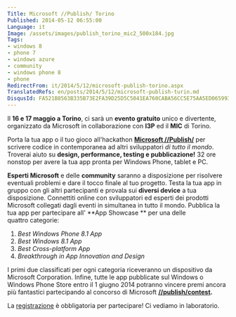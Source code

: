 ```yaml
---
Title: Microsoft //Publish/ Torino
Published: 2014-05-12 06:55:00
Language: it
Image: /assets/images/publish_torino_mic2_500x184.jpg
Tags:
- windows 8
- phone 7
- windows azure
- community
- windows phone 8
- phone
RedirectFrom: it/2014/5/12/microsoft-publish-torino.aspx
TranslatedRefs: en/posts/2014/5/12/microsoft-publish-turin.md
DisqusId: FA521B8563B335B73E2FA39D25D5C5041EA760CABA56CC5E75AA5ED0659931B8
---
```

<a href="https://publishwindows.com/view/085ab665d80c4d62ae2eefac1b40ad33" target="_blank"></a>

Il **16 e 17 maggio a Torino**, ci sarà un **evento gratuito** unico e divertente, organizzato da Microsoft in collaborazione con **I3P** ed il **MIC** di Torino.

Porta la tua app o il tuo gioco all'hackathon **<a href="https://publishwindows.com/view/085ab665d80c4d62ae2eefac1b40ad33" target="_blank">Microsoft //Publish/</a>** per scrivere codice in contemporanea ad altri sviluppatori *di tutto il mondo*. Troverai aiuto su **design, performance, testing e pubblicazione!** 32 ore nonstop per avere la tua app pronta per Windows Phone, tablet e PC.  

 **Esperti Microsoft** e delle **community** saranno a disposizione per risolvere eventuali problemi e dare il tocco finale al tuo progetto. Testa la tua app in gruppo con gli altri partecipanti e provala sui **diversi device** a tua disposizione. Connettiti online con sviluppatori ed esperti dei prodotti Microsoft collegati dagli eventi in simultanea in tutto il mondo. Pubblica la tua app per partecipare all' **App Showcase ** per una delle quattro categorie:

1.  *Best Windows Phone 8.1 App*
2.  *Best Windows 8.1 App*
3.  *Best Cross-platform App*
4.  *Breakthrough in App Innovation and Design*

I primi due classificati per ogni categoria riceveranno un dispositivo da Microsoft Corporation. Infine, tutte le app pubblicate sul Windows o Windows Phone Store entro il 1 giugno 2014 potranno vincere premi ancora più fantastici partecipando al concorso di Microsoft ****<a href="http://publishwindows.com/Contest" target="_blank">//publish/contest</a>.****

La <a href="https://publishwindows.com/register/085ab665d80c4d62ae2eefac1b40ad33" target="_blank">registrazione</a> è obbligatoria per partecipare! <span>Ci vediamo in laboratorio.</span>
